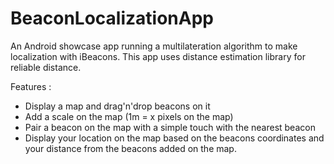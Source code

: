 # BeaconLocalizationApp
An Android showcase app running a multilateration algorithm to make localization with iBeacons.
This app uses distance estimation library for reliable distance.

Features :

- Display a map and drag'n'drop beacons on it
- Add a scale on the map (1m = x pixels on the map)
- Pair a beacon on the map with a simple touch with the nearest beacon
- Display your location on the map based on the beacons coordinates and your distance from the beacons added on the map.
